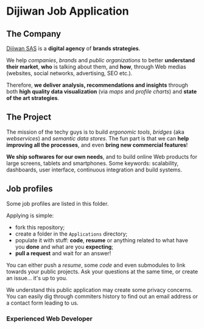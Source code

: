 # Dijiwan Job Application

## The Company

[Dijiwan SAS](http://dijiwan.com) is a **digital agency** of **brands strategies**.

We help *companies*, *brands* and *public organizations* to better **understand their market**, **who** is talking about them, and **how**, through Web medias (websites, social networks, advertising, SEO etc.).

Therefore, **we deliver analysis, recommendations and insights** through both **high quality data visualization** (via _maps_ and _profile charts_) and **state of the art strategies**.

## The Project

The mission of the techy guys is to build *ergonomic tools*, *bridges* (aka *webservices*) and *semantic data stores*.
The fun part is that we can **help improving all the processes**, and even **bring new commercial features**!

**We ship softwares for our own needs**, and to build online Web products for large screens, tablets and smartphones.
Some keywords: scalability, dashboards, user interface, continuous integration and build systems.

## Job profiles

Some job profiles are listed in this folder.

Applying is simple:

* fork this repository;
* create a folder in the `Applications` directory;
* populate it with stuff: **code**, **resume** or anything related to what have you **done** and what are you **expecting**;
* **pull a request** and wait for an answer!


You can either push a *resume*, some *code* and even submodules to link towards your public projects.
Ask your questions at the same time, or create an issue… it's up to you.

We understand this public application may create some privacy concerns. You can easily dig through commiters history to find out an email address or a contact form leading to us.

### Experienced Web Developer
